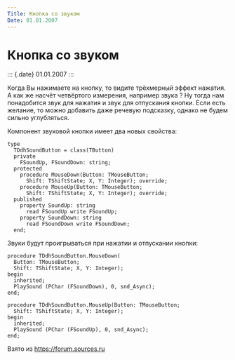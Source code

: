 ```yaml
---
Title: Кнопка со звуком
Date: 01.01.2007
---
```



Кнопка со звуком
================

::: {.date}
01.01.2007
:::

Когда Вы нажимаете на кнопку, то видите трёхмерный эффект нажатия. А как
же насчёт четвёртого измерения, например звука ? Ну тогда нам
понадобится звук для нажатия и звук для отпускания кнопки. Если есть
желание, то можно добавить даже речевую подсказку, однако не будем
сильно углубляться.

Компонент звуковой кнопки имеет два новых свойства:

    type
      TDdhSoundButton = class(TButton)
      private
        FSoundUp, FSoundDown: string;
      protected
        procedure MouseDown(Button: TMouseButton;
          Shift: TShiftState; X, Y: Integer); override;
        procedure MouseUp(Button: TMouseButton;
          Shift: TShiftState; X, Y: Integer); override;
      published
        property SoundUp: string
          read FSoundUp write FSoundUp;
        property SoundDown: string
          read FSoundDown write FSoundDown;
      end;

Звуки будут проигрываться при нажатии и отпускании кнопки:

    procedure TDdhSoundButton.MouseDown(
      Button: TMouseButton;
      Shift: TShiftState; X, Y: Integer);
    begin
      inherited;
      PlaySound (PChar (FSoundDown), 0, snd_Async);
    end;
     
    procedure TDdhSoundButton.MouseUp(Button: TMouseButton;
      Shift: TShiftState; X, Y: Integer);
    begin
      inherited;
      PlaySound (PChar (FSoundUp), 0, snd_Async);
    end;

Взято из <https://forum.sources.ru>
